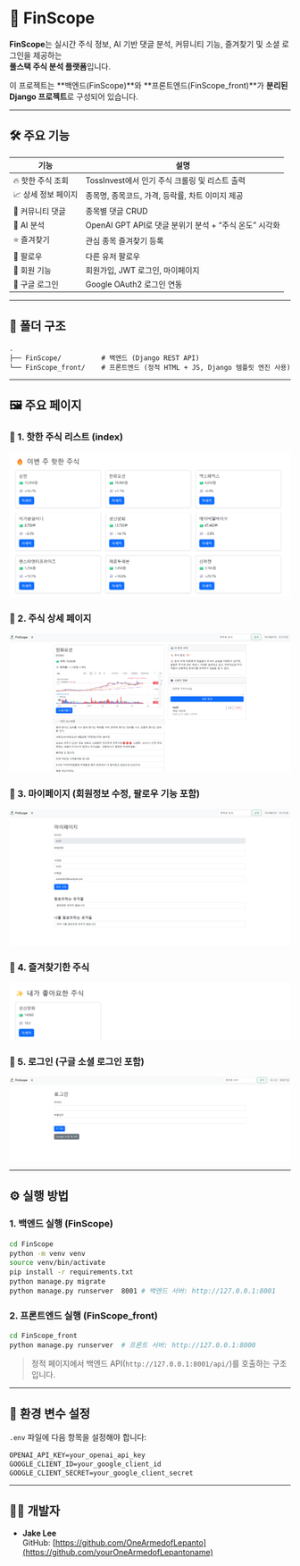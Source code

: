 # 📘 FinScope

**FinScope**는 실시간 주식 정보, AI 기반 댓글 분석, 커뮤니티 기능, 즐겨찾기 및 소셜 로그인을 제공하는  
**풀스택 주식 분석 플랫폼**입니다.

이 프로젝트는 **백엔드(FinScope)**와 **프론트엔드(FinScope_front)**가 **분리된 Django 프로젝트**로 구성되어 있습니다.

---

## 🛠️ 주요 기능

| 기능 | 설명 |
|------|------|
| 🔥 핫한 주식 조회 | TossInvest에서 인기 주식 크롤링 및 리스트 출력 |
| 📈 상세 정보 페이지 | 종목명, 종목코드, 가격, 등락률, 차트 이미지 제공 |
| 💬 커뮤니티 댓글 | 종목별 댓글 CRUD |
| 🤖 AI 분석 | OpenAI GPT API로 댓글 분위기 분석 + “주식 온도” 시각화 |
| ⭐ 즐겨찾기 | 관심 종목 즐겨찾기 등록 |
| 👥 팔로우 | 다른 유저 팔로우 |
| 🔐 회원 기능 | 회원가입, JWT 로그인, 마이페이지 |
| 🔗 구글 로그인 | Google OAuth2 로그인 연동 |

---

## 📂 폴더 구조

```
.
├── FinScope/          # 백엔드 (Django REST API)
└── FinScope_front/    # 프론트엔드 (정적 HTML + JS, Django 템플릿 엔진 사용)
```

---

## 🖼️ 주요 페이지

### 🔻 1. 핫한 주식 리스트 (index)
![index](./images/index.png)

### 🔻 2. 주식 상세 페이지
![detail](./images/detail.png)

### 🔻 3. 마이페이지 (회원정보 수정, 팔로우 기능 포함)
![mypage](./images/mypage.png)

### 🔻 4. 즐겨찾기한 주식
![favorites](./images/favorite.png)

### 🔻 5. 로그인 (구글 소셜 로그인 포함)
![login](./images/login.png)

---

## ⚙️ 실행 방법

### 1. 백엔드 실행 (FinScope)

```bash
cd FinScope
python -m venv venv
source venv/bin/activate
pip install -r requirements.txt
python manage.py migrate
python manage.py runserver  8001 # 백엔드 서버: http://127.0.0.1:8001
```

### 2. 프론트엔드 실행 (FinScope_front)

```bash
cd FinScope_front
python manage.py runserver  # 프론트 서버: http://127.0.0.1:8000
```

> 정적 페이지에서 백엔드 API(`http://127.0.0.1:8001/api/`)를 호출하는 구조입니다.

---

## 🔑 환경 변수 설정

`.env` 파일에 다음 항목을 설정해야 합니다:

```
OPENAI_API_KEY=your_openai_api_key
GOOGLE_CLIENT_ID=your_google_client_id
GOOGLE_CLIENT_SECRET=your_google_client_secret
```

---

## 🧑‍💻 개발자

- **Jake Lee**  
  GitHub: [https://github.com/OneArmedofLepanto](https://github.com/yourOneArmedofLepantoname)